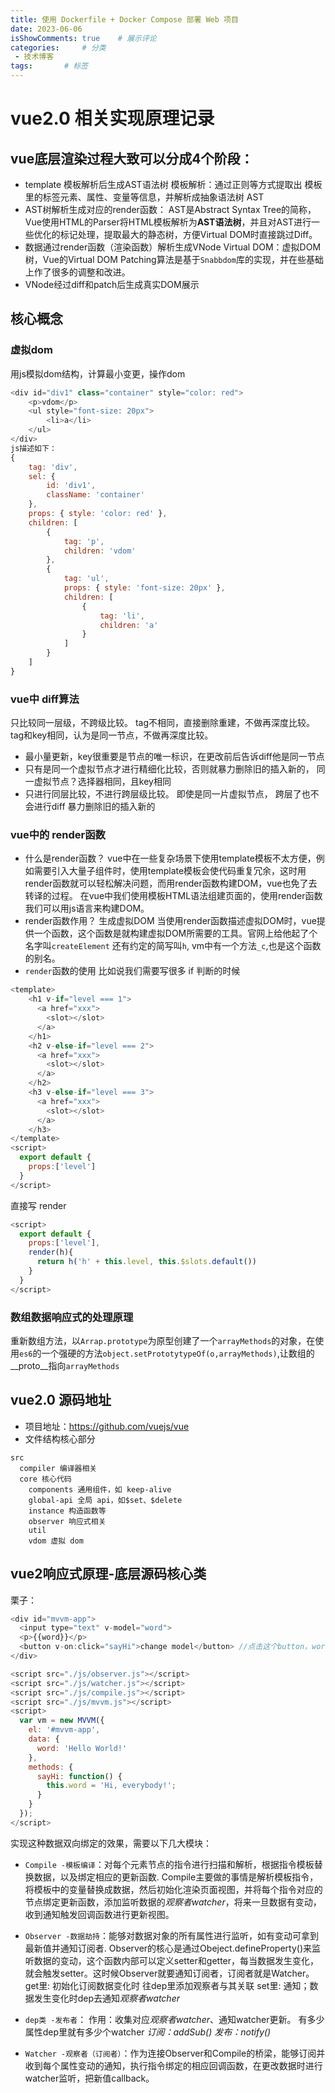 ```yaml
---
title: 使用 Dockerfile + Docker Compose 部署 Web 项目
date: 2023-06-06
isShowComments: true    # 展示评论
categories:     # 分类
 - 技术博客
tags:       # 标签
---
```

# vue2.0 相关实现原理记录
## vue底层渲染过程大致可以分成4个阶段：
* template 模板解析后生成AST语法树
模板解析：通过正则等方式提取出 <template></template> 模板里的标签元素、属性、变量等信息，并解析成抽象语法树 AST
* AST树解析生成对应的render函数：
AST是Abstract Syntax Tree的简称，Vue使用HTML的Parser将HTML模板解析为**AST语法树**，并且对AST进行一些优化的标记处理，提取最大的静态树，方便Virtual DOM时直接跳过Diff。
* 数据通过render函数（渲染函数）解析生成VNode
Virtual DOM：虚拟DOM树，Vue的Virtual DOM Patching算法是基于`Snabbdom`库的实现，并在些基础上作了很多的调整和改进。
* VNode经过diff和patch后生成真实DOM展示

## 核心概念
### 虚拟dom
用js模拟dom结构，计算最小变更，操作dom
```javascript
<div id="div1" class="container" style="color: red">
    <p>vdom</p>
    <ul style="font-size: 20px">
        <li>a</li>
    </ul>
</div>
js描述如下：
{
    tag: 'div',
    sel: {
        id: 'div1',
        className: 'container'
    },
    props: { style: 'color: red' },
    children: [
        {
            tag: 'p',
            children: 'vdom'
        },
        {
            tag: 'ul',
            props: { style: 'font-size: 20px' },
            children: [
                {
                    tag: 'li',
                    children: 'a'
                }
            ]
        }
    ]
}
```


### vue中 diff算法
只比较同一层级，不跨级比较。
tag不相同，直接删除重建，不做再深度比较。
tag和key相同，认为是同一节点，不做再深度比较。

* 最小量更新，key很重要是节点的唯一标识，在更改前后告诉diff他是同一节点
* 只有是同一个虚拟节点才进行精细化比较，否则就暴力删除旧的插入新的，
  同一虚拟节点？选择器相同，且key相同
* 只进行同层比较，不进行跨层级比较。
  即使是同一片虚拟节点， 跨层了也不会进行diff 暴力删除旧的插入新的

### vue中的 render函数
* 什么是render函数？
vue中在一些复杂场景下使用template模板不太方便，例如需要引入大量子组件时，使用template模板会使代码重复冗余，这时用render函数就可以轻松解决问题，而用render函数构建DOM，vue也免了去转译的过程。
在vue中我们使用模板HTML语法组建页面的，使用render函数我们可以用js语言来构建DOM。
* render函数作用？
生成虚拟DOM
当使用render函数描述虚拟DOM时，vue提供一个函数，这个函数是就构建虚拟DOM所需要的工具。官网上给他起了个名字叫`createElement` 还有约定的简写叫`h`, vm中有一个方法`_c`,也是这个函数的别名。
* `render`函数的使用
比如说我们需要写很多 if 判断的时候

```javascript
<template>
    <h1 v-if="level === 1">
      <a href="xxx">
        <slot></slot>
      </a>
    </h1>
    <h2 v-else-if="level === 2">
      <a href="xxx">
        <slot></slot>
      </a>
    </h2>
    <h3 v-else-if="level === 3">
      <a href="xxx">
        <slot></slot>
      </a>
    </h3>
</template>
<script>
  export default {
    props:['level']
  }
</script>
```

直接写 render
```javascript
<script>
  export default {
    props:['level'],
    render(h){
      return h('h' + this.level, this.$slots.default())
    }
  }
</script>
```





### 数组数据响应式的处理原理
重新数组方法，以`Arrap.prototype`为原型创建了一个`arrayMethods`的对象，在使用`es6`的一个强硬的方法`object.setPrototytypeOf(o,arrayMethods)`,让数组的__proto__指向`arrayMethods`

## vue2.0 源码地址
* 项目地址：<https://github.com/vuejs/vue>
* 文件结构核心部分
```
src
  compiler 编译器相关
  core 核心代码
    components 通用组件，如 keep-alive
    global-api 全局 api，如$set、$delete
    instance 构造函数等
    observer 响应式相关
    util
    vdom 虚拟 dom
```

## vue2响应式原理-底层源码核心类
栗子：
```javascript
<div id="mvvm-app">
  <input type="text" v-model="word">
  <p>{{word}}</p>
  <button v-on:click="sayHi">change model</button> //点击这个button，word的值会发生改变
</div>

<script src="./js/observer.js"></script>
<script src="./js/watcher.js"></script>
<script src="./js/compile.js"></script>
<script src="./js/mvvm.js"></script>
<script>
  var vm = new MVVM({
    el: '#mvvm-app',
    data: {
      word: 'Hello World!'
    },
    methods: {
      sayHi: function() {
        this.word = 'Hi, everybody!';
      }
    }
  });
</script>

```
实现这种数据双向绑定的效果，需要以下几大模块：

* `Compile -模板编译`：对每个元素节点的指令进行扫描和解析，根据指令模板替换数据，以及绑定相应的更新函数.
Compile主要做的事情是解析模板指令，将模板中的变量替换成数据，然后初始化渲染页面视图，并将每个指令对应的节点绑定更新函数，添加监听数据的*观察者watcher*，将来一旦数据有变动，收到通知触发回调函数进行更新视图。

* `Observer -数据劫持`：能够对数据对象的所有属性进行监听，如有变动可拿到最新值并通知订阅者.
Observer的核心是通过Obeject.defineProperty()来监听数据的变动，这个函数内部可以定义setter和getter，每当数据发生变化，就会触发setter。这时候Observer就要通知订阅者，订阅者就是Watcher。
get里: 初始化订阅数据变化时 往dep里添加观察者与其关联
set里: 通知；数据发生变化时dep去通知*观察者watcher*

* `dep类 -发布者`：
作用：收集对应*观察者watcher*、通知watcher更新。
有多少属性dep里就有多少个watcher
*订阅：addSub()*
*发布：notify()*

* `Watcher -观察者（订阅者）`：作为连接Observer和Compile的桥梁，能够订阅并收到每个属性变动的通知，执行指令绑定的相应回调函数，在更改数据时进行watcher监听，把新值callback。






